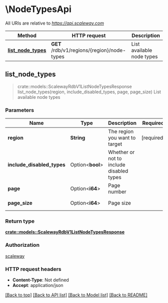 # \NodeTypesApi

All URIs are relative to *https://api.scaleway.com*

Method | HTTP request | Description
------------- | ------------- | -------------
[**list_node_types**](NodeTypesApi.md#list_node_types) | **GET** /rdb/v1/regions/{region}/node-types | List available node types



## list_node_types

> crate::models::ScalewayRdbV1ListNodeTypesResponse list_node_types(region, include_disabled_types, page, page_size)
List available node types

### Parameters


Name | Type | Description  | Required | Notes
------------- | ------------- | ------------- | ------------- | -------------
**region** | **String** | The region you want to target | [required] |
**include_disabled_types** | Option<**bool**> | Whether or not to include disabled types |  |
**page** | Option<**i64**> | Page number |  |[default to 1]
**page_size** | Option<**i64**> | Page size |  |[default to 20]

### Return type

[**crate::models::ScalewayRdbV1ListNodeTypesResponse**](scaleway.rdb.v1.ListNodeTypesResponse.md)

### Authorization

[scaleway](../README.md#scaleway)

### HTTP request headers

- **Content-Type**: Not defined
- **Accept**: application/json

[[Back to top]](#) [[Back to API list]](../README.md#documentation-for-api-endpoints) [[Back to Model list]](../README.md#documentation-for-models) [[Back to README]](../README.md)

